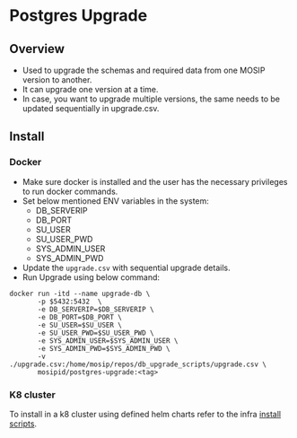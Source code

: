 # Postgres Upgrade

## Overview
* Used to upgrade the schemas and required data from one MOSIP version to another.
* It can upgrade one version at a time.
* In case, you want to upgrade multiple versions, the same needs to be updated sequentially in upgrade.csv.

## Install

### Docker
* Make sure docker is installed and the user has the necessary privileges to run docker commands.
*  Set below mentioned ENV variables in the system:
   * DB_SERVERIP
   * DB_PORT
   * SU_USER
   * SU_USER_PWD
   * SYS_ADMIN_USER
   * SYS_ADMIN_PWD
*  Update the `upgrade.csv` with sequential upgrade details.
*  Run Upgrade using below command:
```
docker run -itd --name upgrade-db \
       -p $5432:5432  \
       -e DB_SERVERIP=$DB_SERVERIP \
       -e DB_PORT=$DB_PORT \
       -e SU_USER=$SU_USER \
       -e SU_USER_PWD=$SU_USER_PWD \
       -e SYS_ADMIN_USER=$SYS_ADMIN_USER \
       -e SYS_ADMIN_PWD=$SYS_ADMIN_PWD \
       -v ./upgrade.csv:/home/mosip/repos/db_upgrade_scripts/upgrade.csv \
       mosipid/postgres-upgrade:<tag>
```

### K8 cluster
To install in a k8 cluster using defined helm charts refer to the infra [install scripts](https://github.com/mosip/mosip-infra/tree/develop/deployment/v3/external/postgres#db-upgrade).
